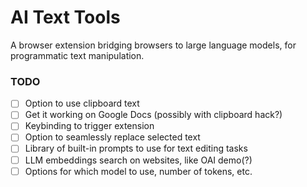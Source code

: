 # AI Text Tools

A browser extension bridging browsers to large language models, for programmatic text manipulation.

### TODO

- [ ] Option to use clipboard text
- [ ] Get it working on Google Docs (possibly with clipboard hack?)
- [ ] Keybinding to trigger extension
- [ ] Option to seamlessly replace selected text
- [ ] Library of built-in prompts to use for text editing tasks
- [ ] LLM embeddings search on websites, like OAI demo(?)
- [ ] Options for which model to use, number of tokens, etc.
